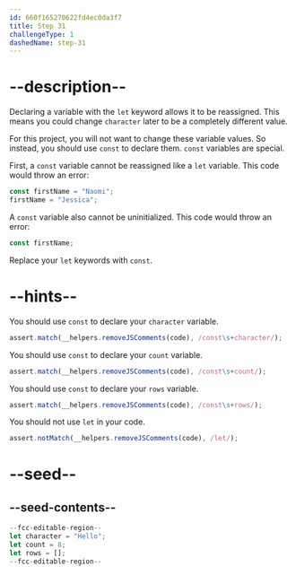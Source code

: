 ```yaml
---
id: 660f165270622fd4ec0da3f7
title: Step 31
challengeType: 1
dashedName: step-31
---
```


# --description--

Declaring a variable with the `let` keyword allows it to be reassigned. This means you could change `character` later to be a completely different value.

For this project, you will not want to change these variable values. So instead, you should use `const` to declare them. `const` variables are special.

First, a `const` variable cannot be reassigned like a `let` variable. This code would throw an error:

```js
const firstName = "Naomi";
firstName = "Jessica";
```

A `const` variable also cannot be uninitialized. This code would throw an error:

```js
const firstName;
```

Replace your `let` keywords with `const`.

# --hints--

You should use `const` to declare your `character` variable.

```js
assert.match(__helpers.removeJSComments(code), /const\s+character/);
```

You should use `const` to declare your `count` variable.

```js
assert.match(__helpers.removeJSComments(code), /const\s+count/);
```

You should use `const` to declare your `rows` variable.

```js
assert.match(__helpers.removeJSComments(code), /const\s+rows/);
```

You should not use `let` in your code.

```js
assert.notMatch(__helpers.removeJSComments(code), /let/);
```

# --seed--

## --seed-contents--

```js
--fcc-editable-region--
let character = "Hello";
let count = 8;
let rows = [];
--fcc-editable-region--
```
